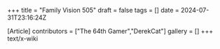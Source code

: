 +++
title = "Family Vision 505"
draft = false
tags = []
date = 2024-07-31T23:16:24Z

[Article]
contributors = ["The 64th Gamer","DerekCat"]
gallery = []
+++
text/x-wiki